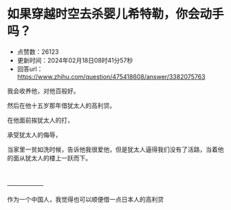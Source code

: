 # 如果穿越时空去杀婴儿希特勒，你会动手吗？
- 点赞数：26123
- 更新时间：2024年02月18日08时41分57秒
- 回答url：https://www.zhihu.com/question/475418608/answer/3382075763
<body>
 <p data-pid="J78nS_1U">我会收养他，对他百般好。</p>
 <p data-pid="kQXHrkYj">然后在他十五岁那年借犹太人的高利贷。</p>
 <p data-pid="YX4myK9w">在他面前挨犹太人的打，</p>
 <p data-pid="O7kspvD6">承受犹太人的侮辱，</p>
 <p data-pid="8IodcKLy">当家里一贫如洗时候，告诉他我很爱他，但是犹太人逼得我们没有了活路，当着他的面从犹太人的楼上一跃而下。</p>
 <p class="ztext-empty-paragraph"><br></p>
 <p data-pid="RrhkhPtn">——————</p>
 <p data-pid="kAMWqX52">作为一个中国人，我觉得也可以顺便借一点日本人的高利贷</p>
</body>